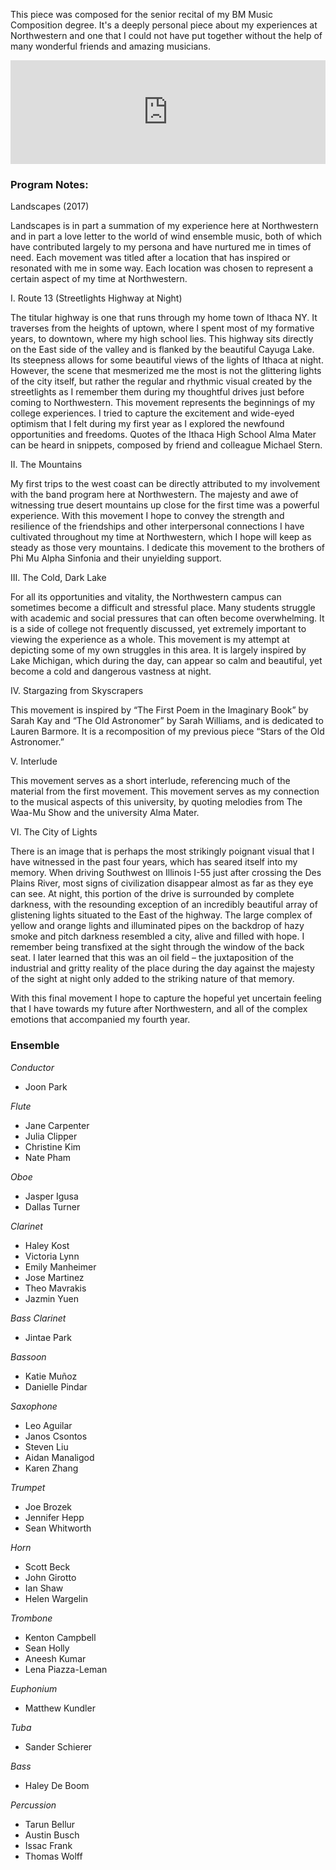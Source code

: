 This piece was composed for the senior recital of my BM Music Composition degree. It's a deeply personal piece about my experiences at Northwestern and one that I could not have put together without the help of many wonderful friends and amazing musicians.

<iframe width="100%" height="166" scrolling="no" frameborder="no" allow="autoplay" src="https://w.soundcloud.com/player/?url=https%3A//api.soundcloud.com/tracks/320080940&color=%234e2a84&auto_play=false&hide_related=false&show_comments=true&show_user=true&show_reposts=false&show_teaser=true"></iframe>

### Program Notes:

Landscapes (2017)

Landscapes is in part a summation of my experience here at Northwestern and in part a love letter to the world of wind ensemble music, both of which have contributed largely to my persona and have nurtured me in times of need. Each movement was titled after a location that has inspired or resonated with me in some way. Each location was chosen to represent a certain aspect of my time at Northwestern.

I. Route 13 (Streetlights Highway at Night)

The titular highway is one that runs through my home town of Ithaca NY. It traverses from the heights of uptown, where I spent most of my formative years, to downtown, where my high school lies. This highway sits directly on the East side of the valley and is flanked by the beautiful Cayuga Lake. Its steepness allows for some beautiful views of the lights of Ithaca at night. However, the scene that mesmerized me the most is not the glittering lights of the city itself, but rather the regular and rhythmic visual created by the streetlights as I remember them during my thoughtful drives just before coming to Northwestern. This movement represents the beginnings of my college experiences. I tried to capture the excitement and wide-eyed optimism that I felt during my first year as I explored the newfound opportunities and freedoms. Quotes of the Ithaca High School Alma Mater can be heard in snippets, composed by friend and colleague Michael Stern.

II. The Mountains

My first trips to the west coast can be directly attributed to my involvement with the band program here at Northwestern. The majesty and awe of witnessing true desert mountains up close for the first time was a powerful experience. With this movement I hope to convey the strength and resilience of the friendships and other interpersonal connections I have cultivated throughout my time at Northwestern, which I hope will keep as steady as those very mountains. I dedicate this movement to the brothers of Phi Mu Alpha Sinfonia and their unyielding support.

III. The Cold, Dark Lake

For all its opportunities and vitality, the Northwestern campus can sometimes become a difficult and stressful place. Many students struggle with academic and social pressures that can often become overwhelming. It is a side of college not frequently discussed, yet extremely important to viewing the experience as a whole. This movement is my attempt at depicting some of my own struggles in this area. It is largely inspired by Lake Michigan, which during the day, can appear so calm and beautiful, yet become a cold and dangerous vastness at night.

IV. Stargazing from Skyscrapers

This movement is inspired by “The First Poem in the Imaginary Book” by Sarah Kay and “The Old Astronomer” by Sarah Williams, and is dedicated to Lauren Barmore. It is a recomposition of my previous piece “Stars of the Old Astronomer.”

V. Interlude

This movement serves as a short interlude, referencing much of the material from the first movement. This movement serves as my connection to the musical aspects of this university, by quoting melodies from The Waa-Mu Show and the university Alma Mater.

VI. The City of Lights

There is an image that is perhaps the most strikingly poignant visual that I have witnessed in the past four years, which has seared itself into my memory. When driving Southwest on Illinois I-55 just after crossing the Des Plains River, most signs of civilization disappear almost as far as they eye can see. At night, this portion of the drive is surrounded by complete darkness, with the resounding exception of an incredibly beautiful array of glistening lights situated to the East of the highway. The large complex of yellow and orange lights and illuminated pipes on the backdrop of hazy smoke and pitch darkness resembled a city, alive and filled with hope. I remember being transfixed at the sight through the window of the back seat. I later learned that this was an oil field – the juxtaposition of the industrial and gritty reality of the place during the day against the majesty of the sight at night only added to the striking nature of that memory.

With this final movement I hope to capture the hopeful yet uncertain feeling that I have towards my future after Northwestern, and all of the complex emotions that accompanied my fourth year.

### Ensemble

*Conductor*
- Joon Park

*Flute*
- Jane Carpenter
- Julia Clipper
- Christine Kim
- Nate Pham

*Oboe*
- Jasper Igusa
- Dallas Turner

*Clarinet*
- Haley Kost
- Victoria Lynn
- Emily Manheimer
- Jose Martinez
- Theo Mavrakis
- Jazmin Yuen

*Bass Clarinet*
- Jintae Park

*Bassoon*
- Katie Muñoz
- Danielle Pindar

*Saxophone*
- Leo Aguilar
- Janos Csontos
- Steven Liu
- Aidan Manaligod
- Karen Zhang

*Trumpet*
- Joe Brozek
- Jennifer Hepp
- Sean Whitworth

*Horn*
- Scott Beck
- John Girotto
- Ian Shaw
- Helen Wargelin

*Trombone*
- Kenton Campbell
- Sean Holly
- Aneesh Kumar
- Lena Piazza-Leman

*Euphonium*
- Matthew Kundler

*Tuba*
- Sander Schierer

*Bass*
- Haley De Boom

*Percussion*
- Tarun Bellur
- Austin Busch
- Issac Frank
- Thomas Wolff
